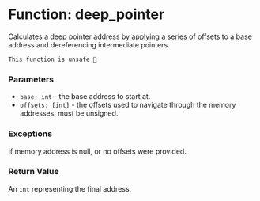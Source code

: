 # Function: deep_pointer

Calculates a deep pointer address by applying a series of offsets to a base address and dereferencing intermediate pointers.

```admonish danger title=""
This function is unsafe 🐉
```

### Parameters
- `base: int` - the base address to start at.
- `offsets: [int]` - the offsets used to navigate through the memory addresses. must be unsigned.

### Exceptions
If memory address is null, or no offsets were provided.

### Return Value
An `int` representing the final address.
